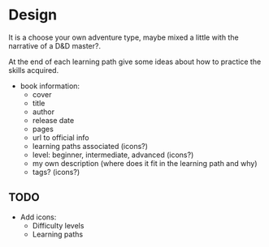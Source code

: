 # Design

It is a choose your own adventure type, maybe mixed a little with the narrative of a D&D master?.

At the end of each learning path give some ideas about how to practice the skills acquired.

- book information:
  - cover
  - title
  - author
  - release date
  - pages
  - url to official info
  - learning paths associated (icons?)
  - level: beginner, intermediate, advanced (icons?)
  - my own description (where does it fit in the learning path and why)
  - tags?  (icons?)

## TODO

- Add icons:
  - Difficulty levels
  - Learning paths

